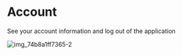 # Account

See your account information and log out of the application

![img_74b8a1ff7365-2](images/account.png)